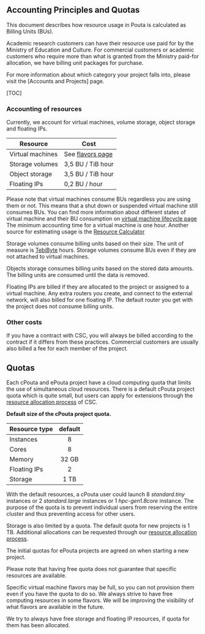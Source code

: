 ## Accounting Principles and Quotas

This document describes how resource usage in Pouta is calculated as Billing Units (BUs).

Academic research  customers can have their resource use paid  for by
the Ministry  of Education  and Culture.  For commercial  customers or
academic  customers who  require more  than what  is granted  from the
Ministry  paid-for  allocation,  we  have billing  unit  packages  for
purchase.

For more  information about  which category  your project  falls into,
please visit the [Accounts and Projects] page.

[TOC]

### Accounting of resources

Currently,  we account  for virtual  machines, volume  storage, object
storage and floating IPs.

| Resource | Cost |
|------------------|--------------------|
| Virtual machines | See [flavors page] |
| Storage volumes  | 3,5 BU / TiB hour  |
| Object storage   | 3,5 BU / TiB hour  |
| Floating IPs     | 0,2 BU / hour      |



Please note that virtual machines consume BUs regardless you are using
them or not. This means that  a shut down or suspended virtual machine
still  consumes BUs.  You can  find more  information about  different
states of virtual machine and their BU consumption on [virtual machine
lifecycle page] The minimum accounting time for a virtual machine is
one hour. Another source for estimating usage is the [Resource Calculator]

Storage volumes consume billing units based on their size. The unit of
measure is [TebiByte] hours. Storage  volumes consume BUs even if they
are not attached to virtual machines.

Objects  storage  consumes billing  units  based  on the  stored  data
amounts.  The billing units are consumed until the data is removed.

Floating  IPs are  billed  if they  are allocated  to  the project  or
assigned  to a  virtual machine.  Any  extra routers  you create,  and
connect to  the external  network, will also  billed for  one floating
IP.  The default  router you  get with  the project  does not  consume
billing units.

### Other costs

If you have  a contract with CSC, you will  always be billed according
to  the  contract if  it  differs  from these  practices.   Commercial
customers  are usually  also  billed  a fee  for  each  member of  the
project.

## Quotas

Each  cPouta and  ePouta project  have  a cloud  computing quota  that
limits the  use of simultaneous  cloud resources. There is  a default
cPouta project  quota which is  quite small, but  users can  apply for
extensions                through                the                <a
href="https://sui.csc.fi/group/sui/my-projects"
class="external-link">resource allocation process</a> of CSC.

**Default size of the cPouta project quota.**

| Resource type  | default |
|----------------|:-------:|
| Instances      |    8    |
| Cores          |    8    |
| Memory         |  32 GB  |
| Floating IPs   |    2    |
| Storage        |   1 TB  |


With   the  default   resources,  a   cPouta  user   could  launch   8
*standard.tiny*  instances   or  2  *standard.large* instances   or  1
*hpc-gen1.8core*  instance. The  purpose of  the quota  is to  prevent
individual users from reserving the entire cluster and thus preventing
access for other users.

Storage is also limited by a quota. The default quota for new projects
is  1 TB.  Additional  allocations  can be  requested  through our  <a
href="https://sui.csc.fi/group/sui/my-projects"
class="external-link">resource allocation process</a>.

The  initial  quotas  for  ePouta projects are agreed on when starting a new project.

Please note  that having free  quota does not guarantee  that specific
resources are available.

Specific virtual machine flavors may be full, so you can not provision
them even  if you have the  quota to do  so. We always strive  to have
free computing  resources in  some flavors. We  will be  improving the
visibility of what flavors are available in the future.

We try to always have free storage and floating IP resources, if quota
for them has been allocated.

  [flavors page]: vm-flavors-and-billing.md
  [virtual machine lifecycle page]: vm-lifecycle.md
  [TebiByte]: https://en.wikipedia.org/wiki/Tebibyte
  [Resource Calculator]: https://research.csc.fi/pricing-of-computing-services
